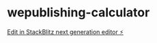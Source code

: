 # wepublishing-calculator

[Edit in StackBlitz next generation editor ⚡️](https://stackblitz.com/~/github.com/tufonzy/wepublishing-calculator)
